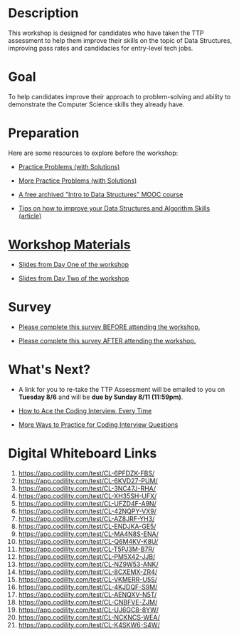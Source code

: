 # Description

This workshop is designed for candidates who have taken the TTP assessment to help them improve their skills on the topic of Data Structures, improving pass rates and candidacies for entry-level tech jobs.


# Goal

To help candidates improve their approach to problem-solving and ability to demonstrate the Computer Science skills they already have.


# Preparation

Here are some resources to explore before the workshop:

* <a href="https://github.com/NYC-TTP/algorithms_and_data_structures/blob/master/README.md">Practice Problems (with Solutions)
  
* <a href="https://github.com/NYC-TTP/Data-Structures-Algorithms/blob/master/README.md">More Practice Problems (with Solutions)
  
* <a href="https://www.edx.org/course/introduction-to-data-structures">A free archived "Intro to Data Structures" MOOC course</a>

* <a href="https://medium.com/@fabianterh/how-to-improve-your-data-structures-algorithms-and-problem-solving-skills-af50971cba60">Tips on how to improve your Data Structures and Algorithm Skills (article)


# Workshop Materials

* <a href="https://drive.google.com/file/d/122qI05sYZIi6pVrR2nAUMAk3uM6bOIhj/view?usp=sharing">Slides from Day One of the workshop</a>

* <a href="https://drive.google.com/file/d/1eluaMP_pdZEOHHztxu2FnjKOms9p7wVc/view?usp=sharing">Slides from Day Two of the workshop</a>


# Survey

* <a href="https://docs.google.com/forms/d/1tbpk3ea93bua-zKpCUCHQYk-CmaPkXvDzpGvbP1NqG0/edit?usp=sharing">Please complete this survey BEFORE attending the workshop.</a>

* <a href="https://docs.google.com/forms/d/e/1FAIpQLSeN9l-zn3Oo3Unng1KZJYnh-PQMPX7-3sndVyixwAJy8tQMMw/viewform">Please complete this survey AFTER attending the workshop.</a>


# What's Next?

* A link for you to re-take the TTP Assessment will be emailed to you on <b>Tuesday 8/6</b> and will be <b>due by Sunday 8/11 (11:59pm)</b>.

* <a href="https://medium.com/@nick.ciubotariu/ace-the-coding-interview-every-time-d169ce1fd3fc">How to Ace the Coding Interview, Every Time </a>

* <a href="https://www.pluralsight.com/blog/career/5-ways-practice-coding-interview">More Ways to Practice for Coding Interview Questions</a>


# Digital Whiteboard Links
1. https://app.codility.com/test/CL-6PFDZK-FBS/
2. https://app.codility.com/test/CL-6KVD27-PUM/
3. https://app.codility.com/test/CL-3NC47J-RHA/
4. https://app.codility.com/test/CL-XH35SH-UFX/
5. https://app.codility.com/test/CL-UFZD4F-A9N/
6. https://app.codility.com/test/CL-42NQPY-VX9/
7. https://app.codility.com/test/CL-AZ8JRF-YH3/
8. https://app.codility.com/test/CL-ENDJKA-GE5/
9. https://app.codility.com/test/CL-MA4N8S-ENA/
10. https://app.codility.com/test/CL-Q6M4KV-K8U/
11. https://app.codility.com/test/CL-T5PJ3M-B7R/
12. https://app.codility.com/test/CL-PM5X42-JJB/
13. https://app.codility.com/test/CL-NZ9W53-ANK/
14. https://app.codility.com/test/CL-8CXEMX-ZR4/
15. https://app.codility.com/test/CL-VKMERR-U5S/
16. https://app.codility.com/test/CL-4KJDQF-S9M/
17. https://app.codility.com/test/CL-AENQXV-N5T/
18. https://app.codility.com/test/CL-CNBFVE-ZJM/
19. https://app.codility.com/test/CL-UJ6GC8-8YW/
20. https://app.codility.com/test/CL-NCKNCS-WEA/
21. https://app.codility.com/test/CL-K4SKW6-S4W/


